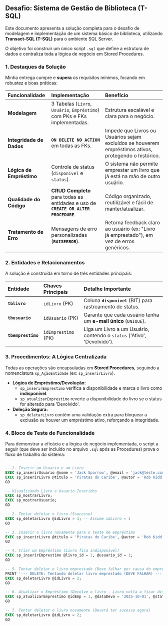 
## Desafio: Sistema de Gestão de Biblioteca (T-SQL)

Este documento apresenta a solução completa para o desafio de modelagem e implementação de um sistema básico de biblioteca, utilizando **Transact-SQL (T-SQL)** para o ambiente SQL Server.

O objetivo foi construir um único script `.sql` que define a estrutura de dados e centraliza toda a lógica de negócio em Stored Procedures.


### 1\. Destaques da Solução

Minha entrega cumpre e **supera** os requisitos mínimos, focando em robustez e boas práticas:

| Funcionalidade | Implementação | Benefício |
| :--- | :--- | :--- |
| **Modelagem** | 3 Tabelas (`Livro`, `Usuário`, `Empréstimo`) com PKs e FKs implementadas. | Estrutura escalável e clara para o negócio. |
| **Integridade de Dados** | **`ON DELETE NO ACTION`** em todas as FKs. | Impede que Livros ou Usuários sejam excluídos se houverem empréstimos ativos, protegendo o histórico. |
| **Lógica de Empréstimo** | Controle de status (`disponivel` e `status`). | O sistema não permite emprestar um livro que já está na mão de outro usuário. |
| **Qualidade do Código** | **CRUD Completo** para todas as entidades e uso de **`CREATE OR ALTER PROCEDURE`**. | Código organizado, reutilizável e fácil de manter/atualizar. |
| **Tratamento de Erro** | Mensagens de erro personalizadas (**`RAISERROR`**). | Retorna feedback claro ao usuário (ex: "Livro já emprestado"), em vez de erros genéricos. |


### 2\. Entidades e Relacionamentos

A solução é construída em torno de três entidades principais:

| Entidade | Chaves Principais | Detalhe Importante |
| :--- | :--- | :--- |
| **`tblivro`** | `idLivro` (PK) | Coluna **`disponivel`** (BIT) para rastreamento de status. |
| **`tbusuario`** | `idUsuario` (PK) | Garante que cada usuário tenha um **e-mail único** (`UNIQUE`). |
| **`tbemprestimo`** | `idEmprestimo` (PK) | Liga um Livro a um Usuário, contendo o `status` ('Ativo', 'Devolvido'). |


### 3\. Procedimentos: A Lógica Centralizada

Todas as operações são encapsuladas em **Stored Procedures**, seguindo a nomenclatura `sp_AçãoEntidade` (ex: `sp_inserirLivro`).

  * **Lógica de Empréstimo/Devolução:**
      * `sp_inserirEmprestimo` verifica a disponibilidade e marca o livro como **indisponível**.
      * `sp_atualizarEmprestimo` reverte a disponibilidade do livro se o status for alterado para 'Devolvido'.
  * **Deleção Segura:**
      * `sp_deletarLivro` contém uma validação extra para bloquear a exclusão se houver um empréstimo ativo, reforçando a integridade.


### 4\. Bloco de Teste de Funcionalidade

Para demonstrar a eficácia e a lógica de negócio implementada, o script a seguir (que deve ser incluído no arquivo `.sql` após as Procedures) prova o fluxo de trabalho do sistema:

```sql

-- 1. Inserir um Usuario e um Livro
EXEC sp_inserirUsuario @nome = 'Jack Sparrow', @email = 'jack@teste.com';
EXEC sp_inserirLivro @titulo = 'Piratas do Caribe', @autor = 'Rob Kidd', @isbn = '9991234567890', @ano = 2006;
GO

-- Visualizando Livro e Usuario Inseridos
EXEC sp_mostrarLivro;
EXEC sp_mostrarUsuario;
GO

-- 2. Tentar deletar o livro (Ssucesso)
EXEC sp_deletarLivro @idLivro = 1; -- Assume idLivro = 1
GO

-- 3. Inserir o livro novamente para o teste de empréstimo
EXEC sp_inserirLivro @titulo = 'Piratas do Caribe', @autor = 'Rob Kidd', @isbn = '9991234567891', @ano = 2006;
GO

-- 4. Criar um Empréstimo (Livro fica indisponível)
EXEC sp_inserirEmprestimo @livro_id = 2, @usuario_id = 1;
GO

-- 5. Tentar deletar o livro emprestado (Deve falhar por causa do empréstimo ativo)
PRINT '--- DELETE: Tentando deletar livro emprestado (DEVE FALHAR) ---';
EXEC sp_deletarLivro @idLivro = 2;
GO

-- 6. Atualizar o Empréstimo (Devolve o livro - Livro volta a ficar disponível)
EXEC sp_atualizarEmprestimo @idEmp = 1, @dataDevo = '2025-10-01', @status = 'Devolvido';
GO

-- 7. Tentar deletar o livro novamente (Deverá ter sucesso agora)
EXEC sp_deletarLivro @idLivro = 2;
GO
```
